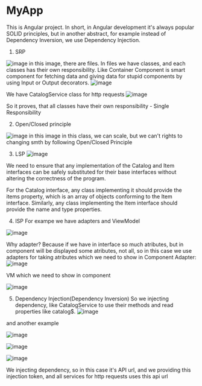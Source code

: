 # MyApp

This is Angular project. In short, in Angular development it's always popular SOLID principles, but in another abstract, for example instead of Dependency Inversion, we use Dependency Injection.


1) SRP

![image](https://github.com/barakov14/assignment-2/assets/130334733/c8493e8d-c0a7-44ab-bc99-b2be1dfa30ce)
in this image, there are files. In files we have classes, and each classes has their own responsibility. Like Container Component is smart component for fetching data and giving data for stupid components by using Input or Output decorators.
![image](https://github.com/barakov14/assignment-2/assets/130334733/27248f16-eec7-4338-9815-d21018b563c7)

We have CatalogService class for http requests
![image](https://github.com/barakov14/assignment-2/assets/130334733/538be38c-75c1-4d2d-8047-c1eb35cd7d11)

So it proves, that all classes have their own responsibility - Single Responsibility

2) Open/Closed principle

![image](https://github.com/barakov14/assignment-2/assets/130334733/9d9e61f7-e43a-49d0-bf43-2715d82696db)
in this image in this class, we can scale, but we can't rights to changing smth by following Open/Closed Principle

3) LSP
![image](https://github.com/barakov14/assignment-2/assets/130334733/5b84018b-80ec-4f9f-b752-47549bd4c5e0)

We need to ensure that any implementation of the Catalog and Item interfaces can be safely substituted for their base interfaces without altering the correctness of the program.

For the Catalog interface, any class implementing it should provide the items property, which is an array of objects conforming to the Item interface. Similarly, any class implementing the Item interface should provide the name and type properties.

4) ISP
For exampe we have adapters and ViewModel

![image](https://github.com/barakov14/assignment-2/assets/130334733/0680be5d-133b-4bc3-9843-9c20cde48b94)


Why adapter? Because if we have in interface so much atributes, but in component will be displayed some atributes, not all, so in this case we use adapters for taking atributes which we need to show in Component
Adapter:
![image](https://github.com/barakov14/assignment-2/assets/130334733/69327e55-3c34-456a-be8d-59ff6445a899)

VM which we need to show in component

![image](https://github.com/barakov14/assignment-2/assets/130334733/a3a5f458-4571-4996-95d8-cfd190204bcf)


5) Dependency Injection(Dependency Inversion)
So we injecting dependency, like CatalogService to use their methods and read properties like catalog$.
![image](https://github.com/barakov14/assignment-2/assets/130334733/af189b11-5bc4-4a42-a3c2-828677867c40)

and another example

![image](https://github.com/barakov14/assignment-2/assets/130334733/2687239b-4c7a-4ef6-be18-3bea26b365e4)


![image](https://github.com/barakov14/assignment-2/assets/130334733/013ed97c-8ac5-43d5-a4fc-a214f0eeefd6)

![image](https://github.com/barakov14/assignment-2/assets/130334733/af3797a0-2037-4e16-bc85-c67724bdea4a)

We injecting dependency, so in this case it's API url, and we providing this injection token, and all services for http requests uses this api url

